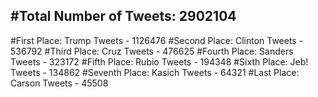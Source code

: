 #Total Number of Tweets: 2902104 
---
#First Place: Trump Tweets - 1126476
#Second Place: Clinton Tweets - 536792
#Third Place: Cruz Tweets - 476625
#Fourth Place: Sanders Tweets - 323172
#Fifth Place: Rubio Tweets - 194348
#Sixth Place: Jeb! Tweets - 134862
#Seventh Place: Kasich Tweets - 64321
#Last Place: Carson Tweets - 45508
